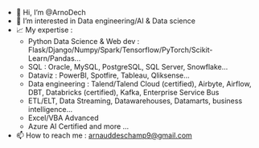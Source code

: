 - 👋 Hi, I’m @ArnoDech
- 👀 I’m interested in Data engineering/AI & Data science
- 📈 My expertise :
  - Python Data Science & Web dev : Flask/Django/Numpy/Spark/Tensorflow/PyTorch/Scikit-Learn/Pandas...
  - SQL : Oracle, MySQL, PostgreSQL, SQL Server, Snowflake...
  - Dataviz : PowerBI, Spotfire, Tableau, Qliksense...
  - Data engineering : Talend/Talend Cloud (certified), Airbyte, Airflow, DBT, Databricks (certified), Kafka, Enterprise Service Bus
  - ETL/ELT, Data Streaming, Datawarehouses, Datamarts, business intelligence...
  - Excel/VBA Advanced
  - Azure AI Certified
  and more ...
- 📫 How to reach me : arnauddeschamp9@gmail.com
